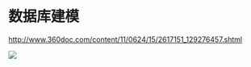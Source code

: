 # 数据库建模

http://www.360doc.com/content/11/0624/15/2617151_129276457.shtml

![](D:\workspaces\git\github\KnowledgePoints\notes\数据库建模\imgs\pd-01.png)